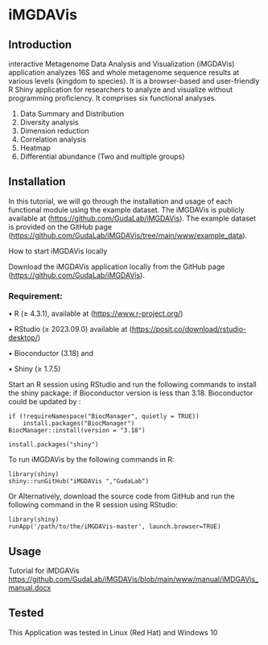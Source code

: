 # iMGDAVis
## Introduction
interactive Metagenome Data Analysis and Visualization (iMGDAVis) application analyzes 16S and whole metagenome sequence results at various levels (kingdom to species). It is a browser-based and user-friendly R Shiny application for researchers to analyze and visualize without programming proficiency. It comprises six functional analyses.
1.	Data Summary and Distribution
2.	Diversity analysis
3.	Dimension reduction
4.	Correlation analysis
5.	Heatmap
6.	Differential abundance (Two and multiple groups)

## Installation
In this tutorial, we will go through the installation and usage of each functional module using the example dataset. The iMGDAVis is publicly available at (https://github.com/GudaLab/iMGDAVis). The example dataset is provided on the GitHub page (https://github.com/GudaLab/iMGDAVis/tree/main/www/example_data).

How to start iMGDAVis locally

Download the iMGDAVis application locally from the GitHub page (https://github.com/GudaLab/iMGDAVis).

### Requirement:

•	R (≥ 4.3.1), available at (https://www.r-project.org/)

•	RStudio (≥ 2023.09.0) available at (https://posit.co/download/rstudio-desktop/) 

•	Bioconductor (3.18) and 

•	Shiny (≥ 1.7.5)

Start an R session using RStudio and run the following commands to install the shiny package:
if Bioconductor version is less than 3.18. Bioconductor could be updated by :
```
if (!requireNamespace("BiocManager", quietly = TRUE))
    install.packages("BiocManager")
BiocManager::install(version = "3.18")
```
```
install.packages("shiny")
```
To run iMGDAVis by the following commands in R:
```
library(shiny)
shiny::runGitHub("iMGDAVis ","GudaLab")
```
Or 
Alternatively, download the source code from GitHub and run the following command in the R session using RStudio:
```
library(shiny)
runApp('/path/to/the/iMGDAVis-master', launch.browser=TRUE)
```
## Usage
Tutorial for iMDGAVis https://github.com/GudaLab/iMGDAVis/blob/main/www/manual/iMDGAVis_manual.docx

## Tested
This Application was tested in Linux (Red Hat) and Windows 10

